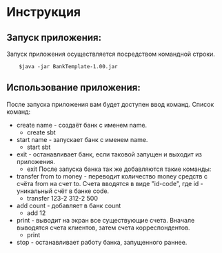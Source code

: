 Инструкция
============

Запуск приложения:
------------------------
Запуск приложения осуществляется посредством командной строки.
```
	$java -jar BankTemplate-1.00.jar
```

Использование приложения:
------------------------

После запуска приложения вам будет доступен ввод команд.
Список команд:
  - create name - создаёт банк с именем name. 
    - create sbt
  - start name - запускает банк с именем name.
    - start sbt
  - exit - останавливает банк, если таковой запущен и выходит из приложения.
    - exit
После запуска банка так же добавляются такие команды:
  - transfer from to money - переводит количество money средств с счёта from на счет to. Счета вводятся в виде "id-code", где id - уникальный счёт в банке code.
    - transfer 123-2 312-2 500
  - add count - добавляет в банк count 
    - add 12
  - print - выводит на экран все существующие счета. Вначале выводятся счета клиентов, затем счета корреспондентов.
    - print
  - stop - останавливает работу банка, запущенного раннее.